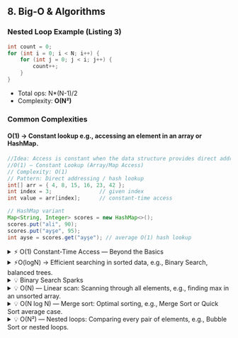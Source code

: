 ## 8. Big-O & Algorithms

### Nested Loop Example (Listing 3)

```java
int count = 0;
for (int i = 0; i < N; i++) {
    for (int j = 0; j < i; j++) {
        count++;
    }
}
```

- Total ops: N\*(N-1)/2
- Complexity: **O(N²)**

### Common Complexities

#### O(1) → Constant lookup e.g., accessing an element in an array or HashMap.

```java
//Idea: Access is constant when the data structure provides direct addressing.
//O(1) — Constant Lookup (Array/Map Access)
// Complexity: O(1)
// Pattern: Direct addressing / hash lookup
int[] arr = { 4, 8, 15, 16, 23, 42 };
int index = 3;               // given index
int value = arr[index];      // constant-time access

// HashMap variant
Map<String, Integer> scores = new HashMap<>();
scores.put("ali", 90);
scores.put("ayşe", 95);
int ayse = scores.get("ayşe"); // average O(1) hash lookup
```

<details><summary>⚡ O(1) Constant-Time Access — Beyond the Basics </summary>

Constant-time access isn’t just about theory — in practice, cache locality, branch prediction, and memory layout all affect how “O(1)” really performs. Below are six hand-picked techniques with real-world examples and insightful notes for senior-level readers.

When a data structure allows direct addressing, access operations can be performed in constant time — no loops, no scans, just straight-to-the-point lookups. But there are tricks to make O(1) actually shine in real-world performance:

⚓1. Direct Addressing with BitSets

→ “This works best when IDs are dense and within a known range.”
For large, dense numeric ranges, skip HashSet overhead and use a memory-efficient BitSet for instant membership tests:

```java
BitSet present = new BitSet(1_000_001);
present.set(16);
present.set(42);

boolean has16 = present.get(16); // true
boolean has23 = present.get(23); // false
```

Why it matters: No hashing, no collisions — just pure, cache-friendly O(1).☄️

Note:
Use BitSet or boolean[] when working with dense, bounded ID ranges.
Unlike HashSet, there’s no hashing overhead, and memory layout stays contiguous, improving CPU cache locality.
Real-world use case: Tracking enabled features, permission flags, or fast ID membership tests.

⚓2. Jump Tables Instead of if-else Chains

→ “Reduces branch mispredictions, leveraging CPU instruction-level parallelism.”
Replace long if/switch branches with a direct function jump table:

```java
Runnable[] ops = {
  () -> System.out.println("op0"),
  () -> System.out.println("op1"),
  () -> System.out.println("op2"),
  () -> System.out.println("op3")
};

int opcode = buffer.get() & 0b11; // 0..3
ops[opcode].run(); // Direct O(1) dispatch
```

Why it matters: Branch prediction stays hot; execution stays lightning-fast.☄️

Note:
Jump tables remove branch mispredictions and leverage instruction-level parallelism.
JIT-optimized Java will inline these lambdas, making dispatch significantly faster than long if-else or switch blocks.
Real-world use case: Network protocol decoders, opcode interpreters, financial rule engines.

⚓3. Pre-Sizing HashMaps

Eliminate costly rehash storms by initializing maps with the right capacity:

```java
int expected = 10_000;
float load = 1.0f;
Map<String, Integer> scores = new HashMap<>((int)(expected / load), load);
```

Why it matters: Fewer resizes → stable O(1) lookups → predictable latency.☄️

Note:
When you know the expected number of entries, pre-sizing avoids rehash operations, which are costly.
This leads to stable O(1) performance and better memory predictability.
Real-world use case: Caching layers, lookup tables, configuration stores where size is predictable.

⚓4. Concurrent Counting Without Contention

```java
For multi-threaded counters, use LongAdder for true O(1) scaling:
ConcurrentHashMap<String, LongAdder> counters = new ConcurrentHashMap<>();
counters.computeIfAbsent("ayse", k -> new LongAdder()).increment();
long ayseCount = counters.get("ayse").sum();
```

Why it matters: Avoids lock contention; optimized for high-concurrency systems.☄️

Note:
LongAdder uses striped counters to avoid lock contention, performing better than AtomicLong under heavy concurrency.
This is a proven pattern in high-throughput systems.
Real-world use case: API rate limiting, request counters, transaction metrics.

⚓5. Memory-Optimized HashMaps

For primitive-heavy workloads, ditch boxing overhead entirely:

```java
import it.unimi.dsi.fastutil.ints.Int2IntOpenHashMap;

Int2IntOpenHashMap m = new Int2IntOpenHashMap();
m.put(16, 1);
int val = m.getOrDefault(16, 0); // O(1) without GC pressure
```

Why it matters: Faster lookups + less garbage collection → happier CPU caches.☄️

Note:
Java’s default HashMap<Integer,Integer> boxes primitives, which causes extra allocations and GC pressure.
Libraries like fastutil keep data compact in memory → better cache performance + reduced latency.
Real-world use case: High-performance trading apps, analytics engines, or telemetry systems with millions of numeric keys.

⚓6. Probabilistic O(1): Bloom Filters

Skip expensive lookups when you just need to know if something might exist:
→ “Perfect for caching layers, log deduplication, or fraud detection systems.”

```java
var bloom = com.google.common.hash.BloomFilter.create(
  com.google.common.hash.Funnels.stringFunnel(java.nio.charset.StandardCharsets.UTF_8),
  1_000_000, 0.01
);

bloom.put("ayse");
boolean maybe = bloom.mightContain("ayse");  // likely true
boolean nope  = bloom.mightContain("mehmet"); // definitely false
```

Why it matters: Perfect for pre-filtering huge datasets — ultra-lightweight and CPU-friendly.☄️

Note:
Bloom filters give instant “maybe” lookups with controlled false positive rates but zero false negatives.
Perfect for cutting down expensive lookups before hitting storage or databases.
Real-world use case: API caching, fraud detection, log deduplication, large-scale streaming data pipelines.

⚠️Key Takeaways — Complexity: O(1)⚠️

- Theoretical O(1) ≠ Real-world O(1) → cache, branching, and GC overhead matter.
- Pre-size structures when possible → fewer surprises at runtime.
- Use direct addressing or jump tables for hot paths.
- Combine probabilistic filters (e.g. Bloom) with traditional structures for hybrid speed.

---

</details>

<details><summary>⚡O(logN) → Efficient searching in sorted data, e.g., Binary Search, balanced trees.</summary>

```java
//Idea: Halving the search area at each step → logarithmic number of steps.
//O(log N) — Binary Search (Sorted Data)
// Complexity: O(log N)
// Pattern: Divide & conquer search on sorted structure
int[] sorted = { 3, 5, 9, 12, 18, 27, 31, 44, 58 };
int target = 18;

int lo = 0, hi = sorted.length - 1;
int foundIndex = -1;

while (lo <= hi) {
  int mid = lo + (hi - lo) / 2;
  if (sorted[mid] == target) {
      foundIndex = mid;    // success
      break;
  } else if (sorted[mid] < target) {
      lo = mid + 1;        // search right half
  } else {
      hi = mid - 1;        // search left half
  }
}
```

O(log N) – Spark of Brilliance
Idea: Halving the search space at every step → logarithmic growth of steps.
Complexity: O(log N)
Pattern: Divide & Conquer search on sorted structures

⚓1) Off-by-one Safe Invariant Template

```java
// Invariant: lo is the first index that COULD contain the answer.
// Search space: [lo, hi)
int lo = 0, hi = arr.length;
while (lo < hi) {
    int mid = lo + (hi - lo) / 2; // overflow-safe
    if (arr[mid] < target) lo = mid + 1;
    else hi = mid;
}
// lo == lower_bound(target)
```

Why it matters:
This pattern avoids off-by-one errors and works as the base for both lower_bound and “binary search on answer.”

Note: Always prefer [lo, hi) (half-open interval) — easier to reason about and safer.

⚓2) Lower Bound / Upper Bound (Handling Duplicates)

```java
int lowerBound(int[] a, int x) { // first >= x
    int lo = 0, hi = a.length;
    while (lo < hi) {
        int mid = lo + (hi - lo) / 2;
        if (a[mid] < x) lo = mid + 1; else hi = mid;
    }
    return lo;
}

int upperBound(int[] a, int x) { // first > x
    int lo = 0, hi = a.length;
    while (lo < hi) {
        int mid = lo + (hi - lo) / 2;
        if (a[mid] <= x) lo = mid + 1; else hi = mid;
    }
    return lo;
}

// Usage
int lb = lowerBound(a, x);
int ub = upperBound(a, x);
int count = ub - lb; // number of times x occurs
```

Why it matters:
Cleanly handles duplicates without fragile == checks.

Note: Use lower/upper bounds when counting or validating ranges.

⚓3) Binary Search on Answer (Monotonic Predicate)

```java
boolean canShip(int[] w, int days, int cap) {
    int need = 1, load = 0;
    for (int x : w) {
        if (x > cap) return false;
        if (load + x > cap) { need++; load = 0; }
        load += x;
    }
    return need <= days;
}

int minCapToShip(int[] w, int days) {
    int lo = 1, hi = 1_000_000_000; // safe upper bound
    while (lo < hi) {
        int mid = lo + (hi - lo) / 2;
        if (canShip(w, days, mid)) hi = mid;
        else lo = mid + 1;
    }
    return lo;
}
```

Why it matters:
Binary search works on any monotonic predicate — not just sorted arrays.

Note: Predicate must flip once (false → true or true → false).

⚓4) Search in Rotated Sorted Array

```java
int searchRotated(int[] a, int target) {
    int lo = 0, hi = a.length - 1;
    while (lo <= hi) {
        int mid = lo + (hi - lo) / 2;
        if (a[mid] == target) return mid;

        if (a[lo] <= a[mid]) { // left half sorted
            if (a[lo] <= target && target < a[mid]) hi = mid - 1;
            else lo = mid + 1;
        } else { // right half sorted
            if (a[mid] < target && target <= a[hi]) lo = mid + 1;
            else hi = mid - 1;
        }
    }
    return -1;
}
```

Why it matters:
Even if the array is rotated, binary search logic still applies with careful branch checks.

Note: Works in O(log N) for rotated arrays with distinct elements.

⚓5) Search in Infinite/Unknown Length Array

```java
int findInUnknown(int[] a, int x) {
    if (a.length == 0) return -1;
    int hi = 1;
    while (hi < a.length && a[hi] < x) hi <<= 1;
    int lo = hi >> 1;
    hi = Math.min(hi, a.length - 1);

    while (lo <= hi) {
        int mid = lo + (hi - lo) / 2;
        if (a[mid] == x) return mid;
        if (a[mid] < x) lo = mid + 1; else hi = mid - 1;
    }
    return -1;
}
```

Why it matters:
When size is unknown, expand exponentially first, then apply binary search.

Note: This pattern is common in stream-like or unbounded data.

⚓6) Search with Comparator / Object Key

```java
class User { int id; String name; }

// Sorted by id
int indexOfUserById(List<User> users, int targetId) {
    int lo = 0, hi = users.size();
    while (lo < hi) {
        int mid = lo + (hi - lo) / 2;
        if (users.get(mid).id < targetId) lo = mid + 1;
        else hi = mid;
    }
    return (lo < users.size() && users.get(lo).id == targetId) ? lo : -1;
}
```

Why it matters:
Binary search extends beyond primitives; any comparable field works.

Note: Wrap with Comparator for cleaner generalization.

⚓7) FirstTrue / LastTrue Templates

```java
// firstTrue: F F F T T T -> first index of T
int firstTrue(int n, java.util.function.IntPredicate isTrueAt) {
    int lo = 0, hi = n;
    while (lo < hi) {
        int mid = lo + (hi - lo) / 2;
        if (isTrueAt.test(mid)) hi = mid; else lo = mid + 1;
    }
    return lo; // returns n if no true
}

// lastTrue: T T T F F -> last T = firstFalse - 1
int lastTrue(int n, java.util.function.IntPredicate isTrueAt) {
    int lo = 0, hi = n;
    while (lo < hi) {
        int mid = lo + (hi - lo) / 2;
        if (isTrueAt.test(mid)) lo = mid + 1; else hi = mid;
    }
    return lo - 1;
}
```

Why it matters:
Abstracts away conditions into a clean, reusable predicate.

Note: Great for solving scheduling, threshold, or feasibility problems.

⚓8) Error-Resistant Tips

💎Overflow-safe midpoint: mid = lo + (hi - lo) / 2

💎Prefer half-open intervals: [lo, hi) reduces off-by-one bugs

💎Monotonicity check: Required for “binary search on answer”

💎Duplicates: Handle via bounds, not equality

💎Guards: Always test for empty, single-element, and uniform arrays

Why it matters:
These rules turn binary search from bug-prone to bulletproof.

Note: Most interview failures come from off-by-one — this list avoids them.

⚓9) Balanced BST & Skip Lists

💎Arrays → O(log N) search but O(N) updates.

💎Balanced BST (AVL/Red-Black) → O(log N) for search, insert, delete.

💎Skip Lists → simpler to implement, expected O(log N).

Why it matters:
When data changes frequently, move from arrays to trees/lists for balanced performance.

Note: Arrays = static efficiency; Trees/Skiplists = dynamic efficiency.

⚓10) Mini Validation (classic binary search)

```java
int[] sorted = { 3, 5, 9, 12, 18, 27, 31, 44, 58 };
int target = 18;
int lo = 0, hi = sorted.length - 1, found = -1;

while (lo <= hi) {
    int mid = lo + (hi - lo) / 2;
    if (sorted[mid] == target) { found = mid; break; }
    else if (sorted[mid] < target) lo = mid + 1;
    else hi = mid - 1;
}
// found == 4
```

Why it matters:
This is the textbook version — simple, direct, and easy to memorize.

Note: Perfect for warm-up; then graduate to the invariant-based forms.

⚠️ Key Takeaways — O(log N) ⚠️

Logarithmic ≠ free → though efficient, repeated log N calls on huge datasets can still dominate runtime.
Sorted data is a prerequisite → without order or monotonicity, binary search logic fails.
Choose interval style carefully → [lo, hi) (half-open) reduces off-by-one bugs.
Monotonic predicates unlock flexibility → binary search is not limited to arrays; it applies to scheduling, capacity, feasibility checks.
Rotation and duplicates need special care → rotated arrays require branch logic, duplicates require lowerBound/upperBound.
Dynamic data? Switch structures → balanced BSTs or skip lists preserve O(log N) even with frequent inserts/deletes.
Overflow-safe midpoints matter → always use lo + (hi - lo) / 2 to avoid integer overflow on large ranges.

```java
// O(log N) — Binary Search
// Idea: shrink search space by half each iteration.
// Use when data is sorted → logarithmic efficiency.

int[] sorted = { 3, 5, 9, 12, 18, 27, 31, 44, 58 };
int target = 18;

int lo = 0, hi = sorted.length - 1;
int foundIndex = -1;

while (lo <= hi) {
    int mid = lo + (hi - lo) / 2;   // safe midpoint
    if (sorted[mid] == target) {
        foundIndex = mid;           // success
        break;
    } else if (sorted[mid] < target) {
        lo = mid + 1;               // search right half
    } else {
        hi = mid - 1;               // search left half
    }
}
```

</details>
<details><summary>💡 Binary Search Sparks </summary>

1.Off-by-one safe invariant → prefer [lo, hi) ranges for cleaner logic.
2.Overflow protection → always use mid = lo + (hi - lo) / 2.
3.Duplicates → replace simple equality check with lowerBound / upperBound to count occurrences.
4.Rotated arrays → still searchable in O(log N) with modified conditions.
5.Binary search on answer → use when predicate is monotonic (false → true or true → false).

</details>

<details><summary>💡 O(N) — Linear scan: Scanning through all elements, e.g., finding max in an unsorted array.</summary>

```java
//Idea: visit each element exactly once → linear time.
//O(N) — Linear Scan (Single Pass)
// Complexity: O(N)
// Pattern: Single pass aggregation (e.g., find max)
int[] data = { 7, 2, 9, 4, 11, 5 };
int maxVal = Integer.MIN_VALUE;

for (int i = 0; i < data.length; i++) {
    if (data[i] > maxVal) {
        maxVal = data[i];
    }
}
// Result: maxVal is the maximum element
```

```java
// Example: Find max element in an unsorted array
int[] arr = { 4, 8, 15, 16, 23, 42 };
int max = arr[0];

for (int i = 1; i < arr.length; i++) {
    if (arr[i] > max) {
        max = arr[i]; // check each element → full scan required
    }
}
// max = 42
```

🔎 Why O(N)?

Each element must be touched at least once → no skipping.
Typical for aggregation: min, max, sum, average, frequency count.

⚠️ Key Takeaways — O(N) ⚠️

Inevitable Scan → Some problems cannot be faster than O(N).
Streaming Friendly → Works well with iterators & pipelines.
Parallelizable → Can split across threads/cores (e.g., reduce).
Cache Locality Matters → Sequential access is fast in modern CPUs.
Short-Circuiting → If condition met early, you can exit sooner (e.g., findFirst).

</details>

<details><summary>💡 O(N log N) — Merge sort: Optimal sorting, e.g., Merge Sort or Quick Sort average case.</summary>
```java
//Idea: divide-conquer: merge N at depth log N → N log N.
//O(N log N) — Comparison Sort (Merge Sort Skeleton)
// Complexity: O(N log N)
// Pattern: Divide & conquer sorting (merge sort)
int[] a = { 9, 3, 1, 7, 4, 6, 2, 8 };

int[] temp = new int[a.length];
mergeSort(a, 0, a.length - 1, temp);

void mergeSort(int[] arr, int lo, int hi, int[] buf) {
if (lo >= hi) return;
int mid = lo + (hi - lo) / 2;
mergeSort(arr, lo, mid, buf);
mergeSort(arr, mid + 1, hi, buf);
merge(arr, lo, mid, hi, buf);
}

void merge(int[] arr, int lo, int mid, int hi, int[] buf) {
int i = lo, j = mid + 1, k = lo;
while (i <= mid && j <= hi) {
buf[k++] = (arr[i] <= arr[j]) ? arr[i++] : arr[j++];
}
while (i <= mid) buf[k++] = arr[i++];
while (j <= hi) buf[k++] = arr[j++];
for (int t = lo; t <= hi; t++) arr[t] = buf[t];
}

````
O(N log N) — Brilliant Insights (12 Gems)
⚓1) Merge Sort (Stable, Worst-Case Guaranteed)

Note / Definition: Divide & conquer: split into halves, recursively sort, merge. Each level O(N), depth O(log N).
Why it matters: Predictable, stable performance even in worst-case; widely used for large datasets.
```java
void mergeSort(int[] a, int l, int r){
    if(l>=r) return;
    int m=(l+r)>>>1;
    mergeSort(a,l,m); mergeSort(a,m+1,r);
    int[] tmp=new int[r-l+1];
    int i=l,j=m+1,k=0;
    while(i<=m || j<=r){
        if(j>r || (i<=m && a[i]<=a[j])) tmp[k++]=a[i++];
        else tmp[k++]=a[j++];
    }
    System.arraycopy(tmp,0,a,l,tmp.length);
}
````

⚓2) Heap Sort (In-Place, No Extra Memory)

Note / Definition: Build a max-heap (O(N)), then extract max N times (N log N).
Why it matters: Runs in-place without extra memory; ideal for constrained environments.

```java
void heapSort(int[] a){
    int n=a.length;
    for(int i=n/2-1;i>=0;i--) heapify(a,n,i);
    for(int end=n-1; end>0; end--){
        int t=a[0]; a[0]=a[end]; a[end]=t;
        heapify(a,end,0);
    }
}
void heapify(int[] a,int n,int i){
    for(;;){
        int l=i*2+1, r=i*2+2, mx=i;
        if(l<n && a[l]>a[mx]) mx=l;
        if(r<n && a[r]>a[mx]) mx=r;
        if(mx==i) break;
        int t=a[i]; a[i]=a[mx]; a[mx]=t; i=mx;
    }
}
```

⚓3) TimSort (Java’s Default for Objects)

Note / Definition: Hybrid algorithm exploiting existing “runs”; O(N log N) worst-case, faster in practice.
Why it matters: The default in Java for objects; blazing fast when input is partially ordered.

```java
Arrays.sort(listOfComparables); // TimSort under the hood
```

⚓4) K-Way Merge

Note / Definition: Merge K sorted lists (total size N) using a min-heap → O(N log K).
Why it matters: Efficient in multi-stream merges (logs, files, distributed systems).

```java
record Node(int val,int li,int idx){}
int[] mergeK(List<int[]> lists){
    PriorityQueue<Node> pq=new PriorityQueue<>(Comparator.comparingInt(n->n.val));
    int total=0;
    for(int i=0;i<lists.size();i++){
        if(lists.get(i).length>0){
            pq.add(new Node(lists.get(i)[0],i,0));
            total+=lists.get(i).length;
        }
    }
    int[] out=new int[total]; int w=0;
    while(!pq.isEmpty()){
        var cur=pq.poll(); out[w++]=cur.val;
        int ni=cur.idx+1; var arr=lists.get(cur.li);
        if(ni<arr.length) pq.add(new Node(arr[ni],cur.li,ni));
    }
    return out;
}
```

⚓5) Sort + Greedy (Interval Scheduling)

Note / Definition: Sort intervals by end time; greedy pick non-overlapping ones.
Why it matters: Classic scheduling: max meetings in one room.

```java
int scheduleMaxNonOverlapping(int[][] itv){
    Arrays.sort(itv, Comparator.comparingInt(a->a[1]));
    int cnt=0, end=-1_000_000_000;
    for(var s: itv){
        if(s[0]>=end){ cnt++; end=s[1]; }
    }
    return cnt;
}

```

⚓6) Sweep Line + Event Sorting

Note / Definition: Sort events (start/end), scan linearly with active set.
Why it matters: Room allocation, overlap detection, geometry.

```java
int minRooms(int[][] itv){
    int n=itv.length;
    int[] start=new int[n], end=new int[n];
    for(int i=0;i<n;i++){ start[i]=itv[i][0]; end[i]=itv[i][1]; }
    Arrays.sort(start); Arrays.sort(end);
    int i=0,j=0,rooms=0,ans=0;
    while(i<n && j<n){
        if(start[i]<end[j]){ rooms++; ans=Math.max(ans,rooms); i++; }
        else { rooms--; j++; }
    }
    return ans;
}

```

⚓7) Fenwick / Segment Tree Ops

Note / Definition: Each update/query O(log N); N ops = O(N log N).
Why it matters: Real-time analytics (prefix sums, inversion count).

```java
class BIT { int n; long[] t;
    BIT(int n){this.n=n; t=new long[n+1];}
    void add(int i,long v){ for(; i<=n; i+=i&-i) t[i]+=v; }
    long sum(int i){ long s=0; for(; i>0; i-=i&-i) s+=t[i]; return s; }
}
long inversions(int[] a){
    int[] comp=a.clone(); Arrays.sort(comp);
    for(int i=0;i<a.length;i++) a[i]=Arrays.binarySearch(comp,a[i])+1;
    BIT bit=new BIT(a.length);
    long inv=0;
    for(int i=a.length-1;i>=0;i--){
        inv += bit.sum(a[i]-1);
        bit.add(a[i],1);
    }
    return inv;
}
```

⚓8) Longest Increasing Subsequence (Patience Sorting)

Note / Definition: Maintain tails array, place with binary search.
Why it matters: Sequence optimization, version history, stock trading.

```java
int lengthOfLIS(int[] a){
    int[] tail=new int[a.length]; int sz=0;
    for(int x: a){
        int i=Arrays.binarySearch(tail,0,sz,x);
        if(i<0) i=~i;
        tail[i]=x;
        if(i==sz) sz++;
    }
    return sz;
}
```

⚓9) Suffix Array (Doubling Method)

Note / Definition: Sort doubled ranks, double k each step → O(N log N).
Why it matters: Fast string search, autocomplete, compression.

```java
int[] suffixArray(String s){
    int n=s.length(), k=1; int[] sa=new int[n], r=new int[n], tmp=new int[n];
    for(int i=0;i<n;i++){ sa[i]=i; r[i]=s.charAt(i); }
    Comparator<Integer> cmp=(i,j)->{
        if(r[i]!=r[j]) return Integer.compare(r[i],r[j]);
        int ri=i+k<n?r[i+k]:-1, rj=j+k<n?r[j+k]:-1;
        return Integer.compare(ri,rj);
    };
    while(k<n){
        Integer[] idx=new Integer[n];
        for(int i=0;i<n;i++) idx[i]=sa[i];
        Arrays.sort(idx,cmp);
        for(int i=0;i<n;i++) sa[i]=idx[i];
        tmp[sa[0]]=0;
        for(int i=1;i<n;i++)
            tmp[sa[i]]=tmp[sa[i-1]]+(cmp.compare(sa[i-1],sa[i])<0?1:0);
        System.arraycopy(tmp,0,r,0,n);
        if(r[sa[n-1]]==n-1) break;
        k<<=1;
    }
    return sa;
}
```

⚓10) FFT-Based Convolution

Note / Definition: Convolution via FFT: O(N log N).
Why it matters: Signal processing, big-integer multiplication, filtering.
💡 Pro tip: Zero-pad for linear convolution.

```java
// Pseudocode — real implementation uses libraries (e.g., JTransforms)
// Polynomial multiplication using FFT drops from O(N²) to O(N log N).

```

⚓11) Sort + GroupBy / Deduplication

Note / Definition: Sorting O(N log N), then linear scan.
Why it matters: Deterministic grouping without hash collisions.

```java
List<int[]> groupByValue(int[] a){
    Arrays.sort(a);
    List<int[]> out=new ArrayList<>();
    for(int i=0;i<a.length;){
        int j=i; while(j<a.length && a[j]==a[i]) j++;
        out.add(new int[]{a[i], j-i});
        i=j;
    }
    return out;
}
```

⚓12) Sort + Two-Pointers

Note / Definition: Sort, then scan with left/right pointers.
Why it matters: Used in 2-sum/3-sum, min-difference, closest pair.

```java
int minAbsDiff(int[] a){
    Arrays.sort(a);
    int best=Integer.MAX_VALUE;
    for(int i=1;i<a.length;i++)
        best=Math.min(best, Math.abs(a[i]-a[i-1]));
    return best;
}
```

⚠️ Key Takeaways ⚠️

Sorting is the gateway: most O(N log N) problems start with it.
Heap/priority queue gives O(N log K) for multi-stream merging.
Tree-based DS (Fenwick, Segment) ensure real-time log-scale ops.
FFT drops polynomial multiplication from quadratic to quasi-linear.
Greedy + Sorting solves a surprising amount of scheduling/resource problems.

</details>

<details><summary>💡 O(N²) — Nested loops: Comparing every pair of elements, e.g., Bubble Sort or nested loops.</summary>

```java
//Idea: compare each element with the others → dual circulation, square time.
//O(N²) — Pairwise Comparison (Nested Loops)
// Complexity: O(N²)
// Pattern: All-pairs scan (e.g., count inversions naively)
int[] nums = { 5, 3, 4, 1 };
int n = nums.length;
int pairs = 0;

for (int i = 0; i < n; i++) {
for (int j = i + 1; j < n; j++) {
// Example work per pair:
if (nums[i] > nums[j]) {
pairs++; // count an inversion
}
}
}
// Result: pairs = number of (i < j, nums[i] > nums[j]) pairs

```

O(N²) — Nested Loops
When an algorithm compares or processes every pair of elements in a dataset, the runtime scales quadratically: doubling input size roughly quadruples work.

1. Brute-force Pair Comparison

```java
// Find duplicates in an array
int[] arr = {3, 5, 7, 3, 9, 5};

for (int i = 0; i < arr.length; i++) {
    for (int j = i + 1; j < arr.length; j++) {
        if (arr[i] == arr[j]) {
            System.out.println("Duplicate: " + arr[i]);
        }
    }
}

```

🔎 Why it matters: Simple and intuitive, but quickly becomes infeasible for large inputs.
📝 Note: Works fine for small datasets, but for millions of elements → dead end.

2. Matrix Multiplication (Classic)

```java
# Multiply two N×N matrices
def multiply(A, B):
    n = len(A)
    C = [[0]*n for _ in range(n)]
    for i in range(n):
        for j in range(n):
            for k in range(n):
                C[i][j] += A[i][k] * B[k][j]
    return C
```

🔎 Why it matters: Fundamental in graphics, ML, scientific computing.
📝 Note: Naive version is O(N³); optimizations (Strassen, Winograd) bring it closer to O(N^2.81) or better.

3. All-Pairs Distance

```java
// Compute all distances between points
const points = [[0,0],[3,4],[5,12]];
for (let i = 0; i < points.length; i++) {
  for (let j = i+1; j < points.length; j++) {
    const dx = points[i][0] - points[j][0];
    const dy = points[i][1] - points[j][1];
    console.log(`dist(${i},${j}) = ${Math.sqrt(dx*dx+dy*dy)}`);
  }
}
```

🔎 Why it matters: Clustering, collision detection, computational geometry rely on all-pairs checks.
📝 Note: Often approximated with spatial partitioning (quadtrees, KD-trees) to break quadratic walls. 4) String Matching (Naive)

```java
// Check if pattern exists in text
void naiveSearch(char* text, char* pat) {
    int n = strlen(text), m = strlen(pat);
    for (int i = 0; i <= n - m; i++) {
        int j;
        for (j = 0; j < m; j++) {
            if (text[i + j] != pat[j]) break;
        }
        if (j == m) printf("Found at %d\n", i);
    }
}
```

🔎 Why it matters: Shows the difference between naive quadratic and advanced O(N+M) (KMP, Rabin-Karp).
📝 Note: Often used as a teaching example for “when not to use nested loops blindly.”

⚠️ Key Takeaways — O(N²) ⚠️

Nested loops over all pairs lead to quadratic growth.
Fine for small N (<1,000), but catastrophic for big datasets.
Optimize with early termination (e.g., Bubble Sort stops if no swaps).
Replace with divide & conquer or hashing when possible.
Recognize patterns: matrix multiplication, pairwise comparisons, graph adjacency scans.
🚫 Explodes fast → 1M elements = 10¹² comparisons. Practically impossible.
🧠 Naive vs. Smart → many O(N²) problems can be reduced to O(N logN) or O(N).
🛠️ Real-world fix → hashing, sorting, divide-and-conquer often break quadratic traps.
📊 Bench small, avoid big → O(N²) can still be useful for N ≤ 1000.
🔄 Nested ≠ necessary → consider if loops can be fused, cut early, or reordered.

</details>
